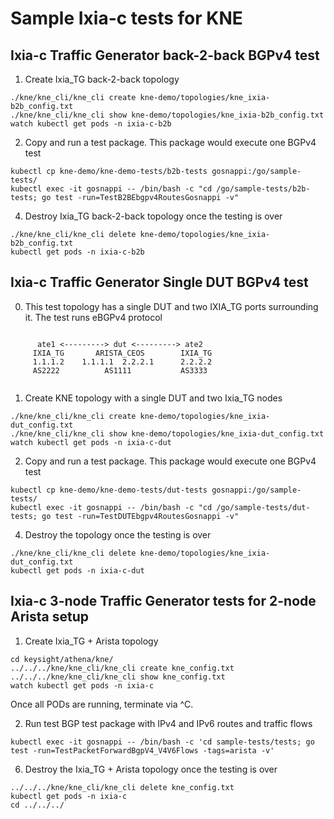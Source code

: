 # Sample Ixia-c tests for KNE

## Ixia-c Traffic Generator back-2-back BGPv4 test

1. Create Ixia_TG back-2-back topology

```Shell
./kne/kne_cli/kne_cli create kne-demo/topologies/kne_ixia-b2b_config.txt
./kne/kne_cli/kne_cli show kne-demo/topologies/kne_ixia-b2b_config.txt
watch kubectl get pods -n ixia-c-b2b
````

2. Copy and run a test package. This package would execute one BGPv4 test

```Shell
kubectl cp kne-demo/kne-demo-tests/b2b-tests gosnappi:/go/sample-tests/
kubectl exec -it gosnappi -- /bin/bash -c "cd /go/sample-tests/b2b-tests; go test -run=TestB2BEbgpv4RoutesGosnappi -v"
````

4. Destroy Ixia_TG back-2-back topology once the testing is over

```Shell
./kne/kne_cli/kne_cli delete kne-demo/topologies/kne_ixia-b2b_config.txt
kubectl get pods -n ixia-c-b2b
````

## Ixia-c Traffic Generator Single DUT BGPv4 test

0. This test topology has a single DUT and two IXIA_TG ports surrounding it. The test runs eBGPv4 protocol

````
                                                
      ate1 <---------> dut <---------> ate2     
     IXIA_TG       ARISTA_CEOS        IXIA_TG   
     1.1.1.2    1.1.1.1  2.2.2.1      2.2.2.2   
     AS2222          AS1111           AS3333    
                                                
````


1. Create KNE topology with a single DUT and two Ixia_TG nodes

```Shell
./kne/kne_cli/kne_cli create kne-demo/topologies/kne_ixia-dut_config.txt
./kne/kne_cli/kne_cli show kne-demo/topologies/kne_ixia-dut_config.txt
watch kubectl get pods -n ixia-c-dut
````

2. Copy and run a test package. This package would execute one BGPv4 test

```Shell
kubectl cp kne-demo/kne-demo-tests/dut-tests gosnappi:/go/sample-tests/
kubectl exec -it gosnappi -- /bin/bash -c "cd /go/sample-tests/dut-tests; go test -run=TestDUTEbgpv4RoutesGosnappi -v"
````

4. Destroy the topology once the testing is over

```Shell
./kne/kne_cli/kne_cli delete kne-demo/topologies/kne_ixia-dut_config.txt
kubectl get pods -n ixia-c-dut
````

##  Ixia-c 3-node Traffic Generator tests for 2-node Arista setup

1. Create Ixia_TG + Arista topology

[//]: # (TODO This relies on Arista CEOS images being present in gcr.io/kt-nts-athena-dev/ repository and access to it.)

```Shell
cd keysight/athena/kne/
../../../kne/kne_cli/kne_cli create kne_config.txt
../../../kne/kne_cli/kne_cli show kne_config.txt
watch kubectl get pods -n ixia-c
````

  Once all PODs are running, terminate via ^C.

2. Run test BGP test package with IPv4 and IPv6 routes and traffic flows

```Shell
kubectl exec -it gosnappi -- /bin/bash -c 'cd sample-tests/tests; go test -run=TestPacketForwardBgpV4_V4V6Flows -tags=arista -v'
````

6. Destroy the Ixia_TG + Arista topology once the testing is over

```Shell
../../../kne/kne_cli/kne_cli delete kne_config.txt
kubectl get pods -n ixia-c
cd ../../../
````


